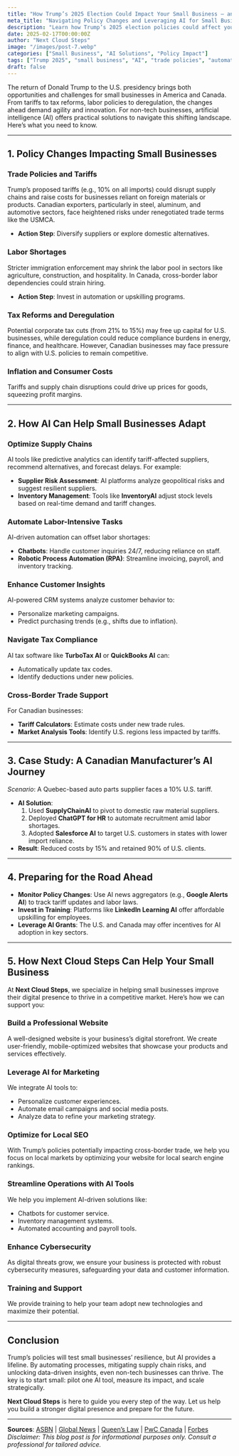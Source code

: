 ```yaml
---
title: "How Trump’s 2025 Election Could Impact Your Small Business — and How AI Can Help"
meta_title: "Navigating Policy Changes and Leveraging AI for Small Businesses"
description: "Learn how Trump’s 2025 election policies could affect your small business and how AI can help you adapt and thrive."
date: 2025-02-17T00:00:00Z
author: "Next Cloud Steps"
image: "/images/post-7.webp"
categories: ["Small Business", "AI Solutions", "Policy Impact"]
tags: ["Trump 2025", "small business", "AI", "trade policies", "automation"]
draft: false
---
```


The return of Donald Trump to the U.S. presidency brings both opportunities and challenges for small businesses in America and Canada. From tariffs to tax reforms, labor policies to deregulation, the changes ahead demand agility and innovation. For non-tech businesses, artificial intelligence (AI) offers practical solutions to navigate this shifting landscape. Here’s what you need to know.  

---

## 1. Policy Changes Impacting Small Businesses  

### Trade Policies and Tariffs  
Trump’s proposed tariffs (e.g., 10% on all imports) could disrupt supply chains and raise costs for businesses reliant on foreign materials or products. Canadian exporters, particularly in steel, aluminum, and automotive sectors, face heightened risks under renegotiated trade terms like the USMCA.  
- **Action Step**: Diversify suppliers or explore domestic alternatives.  

### Labor Shortages  
Stricter immigration enforcement may shrink the labor pool in sectors like agriculture, construction, and hospitality. In Canada, cross-border labor dependencies could strain hiring.  
- **Action Step**: Invest in automation or upskilling programs.  

### Tax Reforms and Deregulation  
Potential corporate tax cuts (from 21% to 15%) may free up capital for U.S. businesses, while deregulation could reduce compliance burdens in energy, finance, and healthcare. However, Canadian businesses may face pressure to align with U.S. policies to remain competitive.  

### Inflation and Consumer Costs  
Tariffs and supply chain disruptions could drive up prices for goods, squeezing profit margins.  

---

## 2. How AI Can Help Small Businesses Adapt  

### Optimize Supply Chains  
AI tools like predictive analytics can identify tariff-affected suppliers, recommend alternatives, and forecast delays. For example:  
- **Supplier Risk Assessment**: AI platforms analyze geopolitical risks and suggest resilient suppliers.  
- **Inventory Management**: Tools like **InventoryAI** adjust stock levels based on real-time demand and tariff changes.  

### Automate Labor-Intensive Tasks  
AI-driven automation can offset labor shortages:  
- **Chatbots**: Handle customer inquiries 24/7, reducing reliance on staff.  
- **Robotic Process Automation (RPA)**: Streamline invoicing, payroll, and inventory tracking.  

### Enhance Customer Insights  
AI-powered CRM systems analyze customer behavior to:  
- Personalize marketing campaigns.  
- Predict purchasing trends (e.g., shifts due to inflation).  

### Navigate Tax Compliance  
AI tax software like **TurboTax AI** or **QuickBooks AI** can:  
- Automatically update tax codes.  
- Identify deductions under new policies.  

### Cross-Border Trade Support  
For Canadian businesses:  
- **Tariff Calculators**: Estimate costs under new trade rules.  
- **Market Analysis Tools**: Identify U.S. regions less impacted by tariffs.  

---

## 3. Case Study: A Canadian Manufacturer’s AI Journey  
*Scenario*: A Quebec-based auto parts supplier faces a 10% U.S. tariff.  
- **AI Solution**:  
  1. Used **SupplyChainAI** to pivot to domestic raw material suppliers.  
  2. Deployed **ChatGPT for HR** to automate recruitment amid labor shortages.  
  3. Adopted **Salesforce AI** to target U.S. customers in states with lower import reliance.  
- **Result**: Reduced costs by 15% and retained 90% of U.S. clients.  

---

## 4. Preparing for the Road Ahead  
- **Monitor Policy Changes**: Use AI news aggregators (e.g., **Google Alerts AI**) to track tariff updates and labor laws.  
- **Invest in Training**: Platforms like **LinkedIn Learning AI** offer affordable upskilling for employees.  
- **Leverage AI Grants**: The U.S. and Canada may offer incentives for AI adoption in key sectors.  

---

## 5. How Next Cloud Steps Can Help Your Small Business  

At **Next Cloud Steps**, we specialize in helping small businesses improve their digital presence to thrive in a competitive market. Here’s how we can support you:  

### Build a Professional Website  
A well-designed website is your business’s digital storefront. We create user-friendly, mobile-optimized websites that showcase your products and services effectively.  

### Leverage AI for Marketing  
We integrate AI tools to:  
- Personalize customer experiences.  
- Automate email campaigns and social media posts.  
- Analyze data to refine your marketing strategy.  

### Optimize for Local SEO  
With Trump’s policies potentially impacting cross-border trade, we help you focus on local markets by optimizing your website for local search engine rankings.  

### Streamline Operations with AI Tools  
We help you implement AI-driven solutions like:  
- Chatbots for customer service.  
- Inventory management systems.  
- Automated accounting and payroll tools.  

### Enhance Cybersecurity  
As digital threats grow, we ensure your business is protected with robust cybersecurity measures, safeguarding your data and customer information.  

### Training and Support  
We provide training to help your team adopt new technologies and maximize their potential.  

---

## Conclusion  
Trump’s policies will test small businesses’ resilience, but AI provides a lifeline. By automating processes, mitigating supply chain risks, and unlocking data-driven insights, even non-tech businesses can thrive. The key is to start small: pilot one AI tool, measure its impact, and scale strategically.  

**Next Cloud Steps** is here to guide you every step of the way. Let us help you build a stronger digital presence and prepare for the future.  

---  
**Sources**: [ASBN](https://www.asbn.com) | [Global News](https://globalnews.ca) | [Queen’s Law](https://law.queensu.ca) | [PwC Canada](https://www.pwc.com) | [Forbes](https://www.forbes.com)  
*Disclaimer: This blog post is for informational purposes only. Consult a professional for tailored advice.*  